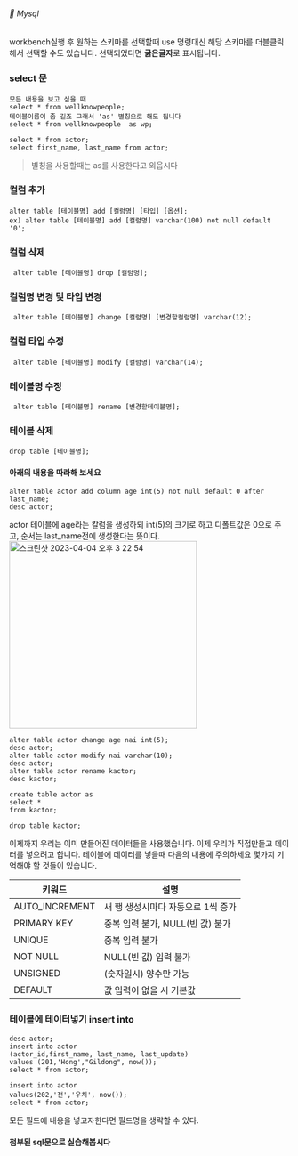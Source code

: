 ###### :cactus:  Mysql


workbench실행 후 원하는 스키마를 선택할때 use 명령대신 해당 스카마를 더블클릭해서 선택할 수도 있습니다. 선택되었다면 <b>굵은글자</b>로 표시됩니다.   

### select 문
```
모든 내용을 보고 싶을 때  
select * from wellknowpeople;
테이블이름이 좀 길죠 그래서 'as' 별칭으로 해도 됩니다 
select * from wellknowpeople  as wp;

select * from actor;
select first_name, last_name from actor;
```
> 별칭을 사용할때는 as를 사용한다고 외웁시다

### 컬럼 추가
```
alter table [테이블명] add [컬럼명] [타입] [옵션]; 
ex) alter table [테이블명] add [컬럼명] varchar(100) not null default '0'; 
```
###  컬럼 삭제
``` alter table [테이블명] drop [컬럼명];```


###  컬럼명 변경 및 타입 변경
``` alter table [테이블명] change [컬럼명] [변경할컬럼명] varchar(12);```

###  컬럼 타입 수정
``` alter table [테이블명] modify [컬럼명] varchar(14);```

### 테이블명 수정
``` alter table [테이블명] rename [변경할테이블명];```
### 테이블 삭제
```drop table [테이블명]; ```



#### 아래의 내용을 따라해 보세요
``` 
alter table actor add column age int(5) not null default 0 after last_name;
desc actor;
```    
actor 테이블에 age라는 칼럼을 생성하되 int(5)의 크기로 하고 디폴트값은 0으로 주고, 순서는 last_name전에 생성한다는 뜻이다.  
<img width="337" alt="스크린샷 2023-04-04 오후 3 22 54" src="https://user-images.githubusercontent.com/48478079/229705426-bb8fee1b-2819-4493-9a58-87125f387be2.png">

```
alter table actor change age nai int(5);
desc actor;
alter table actor modify nai varchar(10);
desc actor;
alter table actor rename kactor;
desc kactor;

create table actor as
select *
from kactor;

drop table kactor;
```

이제까지 우리는 이미 만들어진 데이터들을 사용했습니다. 이제 우리가 직접만들고 데이터를 넣으려고 합니다. 
테이블에 데이터를 넣을때 다음의 내용에 주의하세요 몇가지 기억해야 할 것들이 있습니다.

| 키워드 |	설명 |
|---|---|
| AUTO_INCREMENT	|새 행 생성시마다 자동으로 1씩 증가 |
| PRIMARY KEY	|중복 입력 불가, NULL(빈 값) 불가 |
| UNIQUE|	중복 입력 불가 |
| NOT NULL|	NULL(빈 값) 입력 불가 |
| UNSIGNED	|(숫자일시) 양수만 가능 |
| DEFAULT	|값 입력이 없을 시 기본값 |




### 테이블에 테이터넣기 insert into
```
desc actor;
insert into actor
(actor_id,first_name, last_name, last_update)
values (201,'Hong',"Gildong", now());
select * from actor;

insert into actor
values(202,'전','우치', now());
select * from actor;
```    
모든 필드에 내용을 넣고자한다면 필드명을 생략할 수 있다.   


#### 첨부된 sql문으로 실습해봅시다 
